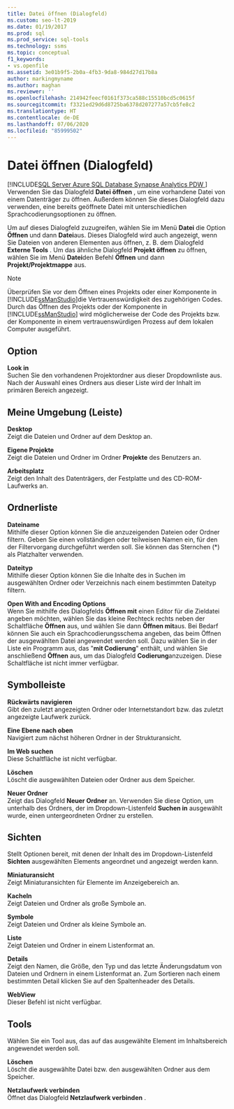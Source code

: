 ```yaml
---
title: Datei öffnen (Dialogfeld)
ms.custom: seo-lt-2019
ms.date: 01/19/2017
ms.prod: sql
ms.prod_service: sql-tools
ms.technology: ssms
ms.topic: conceptual
f1_keywords:
- vs.openfile
ms.assetid: 3e01b9f5-2b0a-4fb3-9da8-984d27d17b8a
author: markingmyname
ms.author: maghan
ms.reviewer: ''
ms.openlocfilehash: 214942feecf0161f373ca588c15510bcd5c0615f
ms.sourcegitcommit: f3321ed29d6d8725ba6378d207277a57cb5fe8c2
ms.translationtype: HT
ms.contentlocale: de-DE
ms.lasthandoff: 07/06/2020
ms.locfileid: "85999502"
---
```

# <a name="open-file-dialog-box"></a>Datei öffnen (Dialogfeld)
[!INCLUDE[SQL Server Azure SQL Database Synapse Analytics PDW ](../../includes/applies-to-version/sql-asdb-asdbmi-asa-pdw.md)]
Verwenden Sie das Dialogfeld **Datei öffnen** , um eine vorhandene Datei von einem Datenträger zu öffnen. Außerdem können Sie dieses Dialogfeld dazu verwenden, eine bereits geöffnete Datei mit unterschiedlichen Sprachcodierungsoptionen zu öffnen.  
  
Um auf dieses Dialogfeld zuzugreifen, wählen Sie im Menü **Datei** die Option **Öffnen** und dann **Datei**aus. Dieses Dialogfeld wird auch angezeigt, wenn Sie Dateien von anderen Elementen aus öffnen, z. B. dem Dialogfeld **Externe Tools** . Um das ähnliche Dialogfeld **Projekt öffnen** zu öffnen, wählen Sie im Menü **Datei**den Befehl **Öffnen** und dann **Projekt/Projektmappe** aus.  
  
> [!NOTE]  
> Überprüfen Sie vor dem Öffnen eines Projekts oder einer Komponente in [!INCLUDE[ssManStudio](../../includes/ssmanstudio-md.md)]die Vertrauenswürdigkeit des zugehörigen Codes. Durch das Öffnen des Projekts oder der Komponente in [!INCLUDE[ssManStudio](../../includes/ssmanstudio-md.md)] wird möglicherweise der Code des Projekts bzw. der Komponente in einem vertrauenswürdigen Prozess auf dem lokalen Computer ausgeführt.  
  
## <a name="option"></a>Option  
**Look in**  
Suchen Sie den vorhandenen Projektordner aus dieser Dropdownliste aus. Nach der Auswahl eines Ordners aus dieser Liste wird der Inhalt im primären Bereich angezeigt.  
  
## <a name="my-places-bar"></a>Meine Umgebung (Leiste)  
**Desktop**  
Zeigt die Dateien und Ordner auf dem Desktop an.  
  
**Eigene Projekte**  
Zeigt die Dateien und Ordner im Ordner **Projekte** des Benutzers an.  
  
**Arbeitsplatz**  
Zeigt den Inhalt des Datenträgers, der Festplatte und des CD-ROM-Laufwerks an.  
  
## <a name="folder-list"></a>Ordnerliste  
**Dateiname**  
Mithilfe dieser Option können Sie die anzuzeigenden Dateien oder Ordner filtern. Geben Sie einen vollständigen oder teilweisen Namen ein, für den der Filtervorgang durchgeführt werden soll. Sie können das Sternchen (*) als Platzhalter verwenden.  
  
**Dateityp**  
Mithilfe dieser Option können Sie die Inhalte des in Suchen im ausgewählten Ordner oder Verzeichnis nach einem bestimmten Dateityp filtern.  
  
**Open With and Encoding Options**  
Wenn Sie mithilfe des Dialogfelds **Öffnen mit** einen Editor für die Zieldatei angeben möchten, wählen Sie das kleine Rechteck rechts neben der Schaltfläche **Öffnen** aus, und wählen Sie dann **Öffnen mit**aus. Bei Bedarf können Sie auch ein Sprachcodierungsschema angeben, das beim Öffnen der ausgewählten Datei angewendet werden soll. Dazu wählen Sie in der Liste ein Programm aus, das "**mit Codierung**" enthält, und wählen Sie anschließend **Öffnen** aus, um das Dialogfeld **Codierung**anzuzeigen. Diese Schaltfläche ist nicht immer verfügbar.  
  
## <a name="toolbar"></a>Symbolleiste  
**Rückwärts navigieren**  
Gibt den zuletzt angezeigten Ordner oder Internetstandort bzw. das zuletzt angezeigte Laufwerk zurück.  
  
**Eine Ebene nach oben**  
Navigiert zum nächst höheren Ordner in der Strukturansicht.  
  
**Im Web suchen**  
Diese Schaltfläche ist nicht verfügbar.  
  
**Löschen**  
Löscht die ausgewählten Dateien oder Ordner aus dem Speicher.  
  
**Neuer Ordner**  
Zeigt das Dialogfeld **Neuer Ordner** an. Verwenden Sie diese Option, um unterhalb des Ordners, der im Dropdown-Listenfeld **Suchen in** ausgewählt wurde, einen untergeordneten Ordner zu erstellen.  
  
## <a name="views"></a>Sichten  
Stellt Optionen bereit, mit denen der Inhalt des im Dropdown-Listenfeld **Sichten** ausgewählten Elements angeordnet und angezeigt werden kann.  
  
**Miniaturansicht**  
Zeigt Miniaturansichten für Elemente im Anzeigebereich an.  
  
**Kacheln**  
Zeigt Dateien und Ordner als große Symbole an.  
  
**Symbole**  
Zeigt Dateien und Ordner als kleine Symbole an.  
  
**Liste**  
Zeigt Dateien und Ordner in einem Listenformat an.  
  
**Details**  
Zeigt den Namen, die Größe, den Typ und das letzte Änderungsdatum von Dateien und Ordnern in einem Listenformat an. Zum Sortieren nach einem bestimmten Detail klicken Sie auf den Spaltenheader des Details.  
  
**WebView**  
Dieser Befehl ist nicht verfügbar.  
  
## <a name="tools"></a>Tools  
Wählen Sie ein Tool aus, das auf das ausgewählte Element im Inhaltsbereich angewendet werden soll.  
  
**Löschen**  
Löscht die ausgewählte Datei bzw. den ausgewählten Ordner aus dem Speicher.  
  
**Netzlaufwerk verbinden**  
Öffnet das Dialogfeld **Netzlaufwerk verbinden** .  

